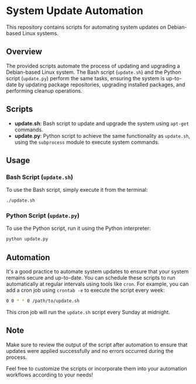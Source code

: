 # System Update Automation

This repository contains scripts for automating system updates on Debian-based Linux systems.

## Overview

The provided scripts automate the process of updating and upgrading a Debian-based Linux system. The Bash script (`update.sh`) and the Python script (`update.py`) perform the same tasks, ensuring the system is up-to-date by updating package repositories, upgrading installed packages, and performing cleanup operations.

## Scripts

- **update.sh**: Bash script to update and upgrade the system using `apt-get` commands.
- **update.py**: Python script to achieve the same functionality as `update.sh`, using the `subprocess` module to execute system commands.

## Usage

### Bash Script (`update.sh`)

To use the Bash script, simply execute it from the terminal:

```bash
./update.sh
```

### Python Script (`update.py`)

To use the Python script, run it using the Python interpreter:

```bash
python update.py
```

## Automation

It's a good practice to automate system updates to ensure that your system remains secure and up-to-date. You can schedule these scripts to run automatically at regular intervals using tools like `cron`. For example, you can add a cron job using `crontab -e` to execute the script every week:

```bash
0 0 * * 0 /path/to/update.sh
```

This cron job will run the `update.sh` script every Sunday at midnight.

## Note

Make sure to review the output of the script after automation to ensure that updates were applied successfully and no errors occurred during the process.

Feel free to customize the scripts or incorporate them into your automation workflows according to your needs!
